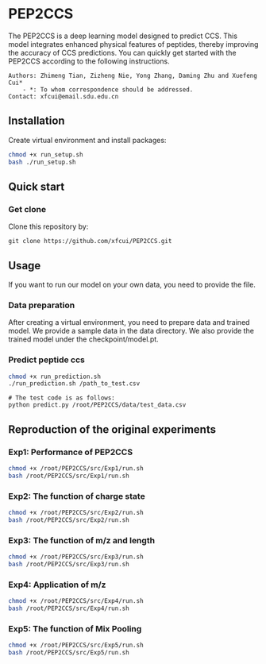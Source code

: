 # PEP2CCS
The PEP2CCS is a deep learning model designed to predict CCS. This model integrates enhanced physical features of peptides, thereby improving the accuracy of CCS predictions. You can quickly get started with the PEP2CCS according to the following instructions.

```
Authors: Zhimeng Tian, Zizheng Nie, Yong Zhang, Daming Zhu and Xuefeng Cui*
    - *: To whom correspondence should be addressed.
Contact: xfcui@email.sdu.edu.cn
```

## Installation
Create virtual environment and install packages:
```bash
chmod +x run_setup.sh
bash ./run_setup.sh
```

## Quick start
### Get clone
Clone this repository by:
```
git clone https://github.com/xfcui/PEP2CCS.git
```

## Usage
If you want to run our model on your own data, you need to provide the file.

### Data preparation
After creating a virtual environment, you need to prepare data and trained model. We provide a sample data in the data directory. We also provide the trained model under the checkpoint/model.pt.

### Predict peptide ccs
```bash
chmod +x run_prediction.sh
./run_prediction.sh /path_to_test.csv
```
```
# The test code is as follows:
python predict.py /root/PEP2CCS/data/test_data.csv
```

## Reproduction of the original experiments
### Exp1: Performance of PEP2CCS
```bash
chmod +x /root/PEP2CCS/src/Exp1/run.sh
bash /root/PEP2CCS/src/Exp1/run.sh
```

### Exp2: The function of charge state
```bash
chmod +x /root/PEP2CCS/src/Exp2/run.sh
bash /root/PEP2CCS/src/Exp2/run.sh
```

### Exp3: The function of m/z and length
```bash
chmod +x /root/PEP2CCS/src/Exp3/run.sh
bash /root/PEP2CCS/src/Exp3/run.sh
```

### Exp4: Application of m/z
```bash
chmod +x /root/PEP2CCS/src/Exp4/run.sh
bash /root/PEP2CCS/src/Exp4/run.sh
```

### Exp5: The function of Mix Pooling
```bash
chmod +x /root/PEP2CCS/src/Exp5/run.sh
bash /root/PEP2CCS/src/Exp5/run.sh
```

